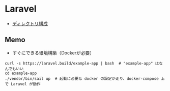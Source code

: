 # Laravel

- [ディレクトリ構成](dir-structure.md)

## Memo

- すぐにできる環境構築（Dockerが必要）

```
curl -s https://laravel.build/example-app | bash  # "example-app" はなんでもいい
cd example-app
./vendor/bin/sail up  # 起動に必要な docker の設定が走り、docker-compose 上で Laravel が動作
```
